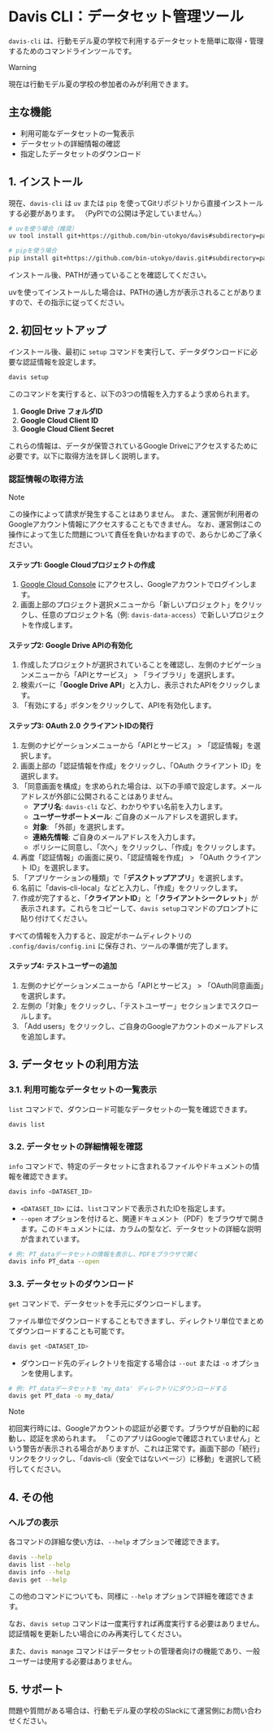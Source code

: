 # Davis CLI：データセット管理ツール

`davis-cli` は、行動モデル夏の学校で利用するデータセットを簡単に取得・管理するためのコマンドラインツールです。

> [!WARNING]
> 現在は行動モデル夏の学校の参加者のみが利用できます。

## 主な機能

- 利用可能なデータセットの一覧表示
- データセットの詳細情報の確認
- 指定したデータセットのダウンロード

## 1. インストール

現在、`davis-cli` は `uv` または `pip` を使ってGitリポジトリから直接インストールする必要があります。
（PyPIでの公開は予定していません。）

```bash
# uvを使う場合（推奨）
uv tool install git+https://github.com/bin-utokyo/davis#subdirectory=packages/dataset_cli

# pipを使う場合
pip install git+https://github.com/bin-utokyo/davis.git#subdirectory=packages/dataset_cli
```

インストール後、PATHが通っていることを確認してください。

uvを使ってインストールした場合は、PATHの通し方が表示されることがありますので、その指示に従ってください。

## 2. 初回セットアップ

インストール後、最初に `setup` コマンドを実行して、データダウンロードに必要な認証情報を設定します。

```bash
davis setup
```

このコマンドを実行すると、以下の3つの情報を入力するよう求められます。

1. **Google Drive フォルダID**
2. **Google Cloud Client ID**
3. **Google Cloud Client Secret**

これらの情報は、データが保管されているGoogle Driveにアクセスするために必要です。以下に取得方法を詳しく説明します。

### 認証情報の取得方法

> [!NOTE]
> この操作によって請求が発生することはありません。
> また、運営側が利用者のGoogleアカウント情報にアクセスすることもできません。
> なお、運営側はこの操作によって生じた問題について責任を負いかねますので、あらかじめご了承ください。

#### ステップ1: Google Cloudプロジェクトの作成

1. [Google Cloud Console](https://console.cloud.google.com/) にアクセスし、Googleアカウントでログインします。
2. 画面上部のプロジェクト選択メニューから「新しいプロジェクト」をクリックし、任意のプロジェクト名（例: `davis-data-access`）で新しいプロジェクトを作成します。

#### ステップ2: Google Drive APIの有効化

1. 作成したプロジェクトが選択されていることを確認し、左側のナビゲーションメニューから「APIとサービス」 > 「ライブラリ」を選択します。
2. 検索バーに「**Google Drive API**」と入力し、表示されたAPIをクリックします。
3. 「有効にする」ボタンをクリックして、APIを有効化します。

#### ステップ3: OAuth 2.0 クライアントIDの発行

1. 左側のナビゲーションメニューから「APIとサービス」 > 「認証情報」を選択します。
2. 画面上部の「認証情報を作成」をクリックし、「OAuth クライアント ID」を選択します。
3. 「同意画面を構成」を求められた場合は、以下の手順で設定します。メールアドレスが外部に公開されることはありません。
    - **アプリ名**: `davis-cli` など、わかりやすい名前を入力します。
    - **ユーザーサポートメール**: ご自身のメールアドレスを選択します。
    - **対象**: 「外部」を選択します。
    - **連絡先情報**: ご自身のメールアドレスを入力します。
    - ポリシーに同意し、「次へ」をクリックし、「作成」をクリックします。
4. 再度「認証情報」の画面に戻り、「認証情報を作成」 > 「OAuth クライアント ID」を選択します。
5. 「アプリケーションの種類」で「**デスクトップアプリ**」を選択します。
6. 名前に「davis-cli-local」などと入力し、「作成」をクリックします。
7. 作成が完了すると、「**クライアントID**」と「**クライアントシークレット**」が表示されます。これらをコピーして、`davis setup`コマンドのプロンプトに貼り付けてください。

すべての情報を入力すると、設定がホームディレクトリの `.config/davis/config.ini` に保存され、ツールの準備が完了します。

#### ステップ4: テストユーザーの追加

1. 左側のナビゲーションメニューから「APIとサービス」 > 「OAuth同意画面」を選択します。
2. 左側の「対象」をクリックし、「テストユーザー」セクションまでスクロールします。
3. 「Add users」をクリックし、ご自身のGoogleアカウントのメールアドレスを追加します。

## 3. データセットの利用方法

### 3.1. 利用可能なデータセットの一覧表示

`list` コマンドで、ダウンロード可能なデータセットの一覧を確認できます。

```bash
davis list
```

### 3.2. データセットの詳細情報を確認

`info` コマンドで、特定のデータセットに含まれるファイルやドキュメントの情報を確認できます。

```bash
davis info <DATASET_ID>
```

- `<DATASET_ID>` には、`list`コマンドで表示されたIDを指定します。
- `--open` オプションを付けると、関連ドキュメント（PDF）をブラウザで開きます。このドキュメントには、カラムの型など、データセットの詳細な説明が含まれています。

```bash
# 例: PT_dataデータセットの情報を表示し、PDFをブラウザで開く
davis info PT_data --open
```

### 3.3. データセットのダウンロード

`get` コマンドで、データセットを手元にダウンロードします。

ファイル単位でダウンロードすることもできますし、ディレクトリ単位でまとめてダウンロードすることも可能です。

```bash
davis get <DATASET_ID>
```

- ダウンロード先のディレクトリを指定する場合は `--out` または `-o` オプションを使用します。

```bash
# 例: PT_dataデータセットを 'my_data' ディレクトリにダウンロードする
davis get PT_data -o my_data/
```

> [!NOTE]
> 初回実行時には、Googleアカウントの認証が必要です。ブラウザが自動的に起動し、認証を求められます。
> 「このアプリはGoogleで確認されていません」という警告が表示される場合がありますが、これは正常です。画面下部の「続行」リンクをクリックし、「davis-cli（安全ではないページ）に移動」を選択して続行してください。

## 4. その他

### ヘルプの表示

各コマンドの詳細な使い方は、`--help` オプションで確認できます。

```bash
davis --help
davis list --help
davis info --help
davis get --help
```

この他のコマンドについても、同様に `--help` オプションで詳細を確認できます。

なお、`davis setup` コマンドは一度実行すれば再度実行する必要はありません。認証情報を更新したい場合にのみ再実行してください。

また、`davis manage` コマンドはデータセットの管理者向けの機能であり、一般ユーザーは使用する必要はありません。

## 5. サポート

問題や質問がある場合は、行動モデル夏の学校のSlackにて運営側にお問い合わせください。
